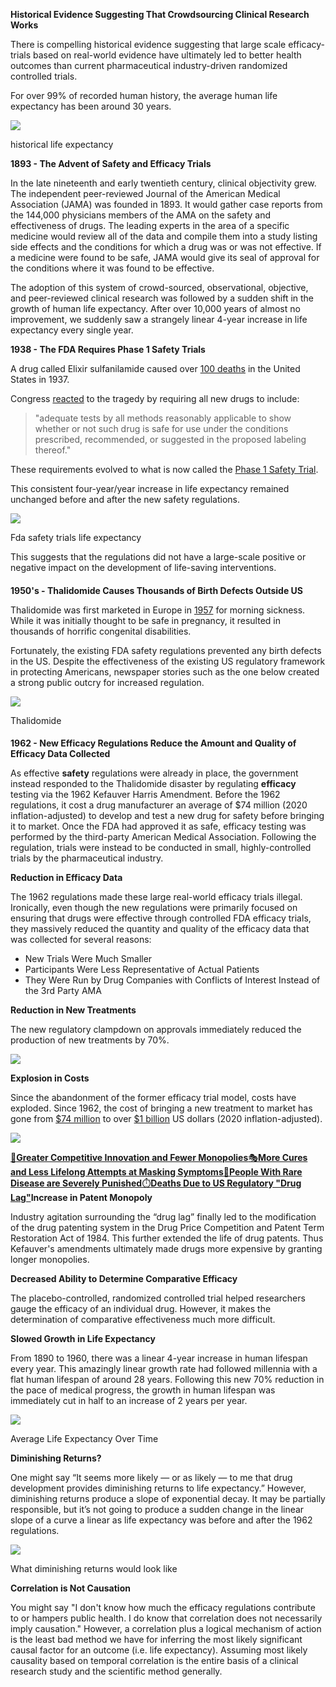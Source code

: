 **Historical Evidence Suggesting That Crowdsourcing Clinical Research Works**

There is compelling historical evidence suggesting that large scale efficacy-trials based on real-world evidence have ultimately led to better health outcomes than current pharmaceutical industry-driven randomized controlled trials.

For over 99% of recorded human history, the average human life expectancy has been around 30 years.

![](https://why.dfda.earth/~gitbook/image?url=https%3A%2F%2F2775799074-files.gitbook.io%2F%7E%2Ffiles%2Fv0%2Fb%2Fgitbook-x-prod.appspot.com%2Fo%2Fspaces%252FgAWf5oBWdPgEKHRT7zcm%252Fuploads%252Fgit-blob-9e400e2bde318d3bdefba9cd726a1f75602e9e98%252Flife-expectancy-historical.jpg%3Falt%3Dmedia&width=768&dpr=4&quality=100&sign=d3dd5675&sv=1)

historical life expectancy

**1893 - The Advent of Safety and Efficacy Trials**

In the late nineteenth and early twentieth century, clinical objectivity grew. The independent peer-reviewed Journal of the American Medical Association (JAMA) was founded in 1893. It would gather case reports from the 144,000 physicians members of the AMA on the safety and effectiveness of drugs. The leading experts in the area of a specific medicine would review all of the data and compile them into a study listing side effects and the conditions for which a drug was or was not effective. If a medicine were found to be safe, JAMA would give its seal of approval for the conditions where it was found to be effective.

The adoption of this system of crowd-sourced, observational, objective, and peer-reviewed clinical research was followed by a sudden shift in the growth of human life expectancy. After over 10,000 years of almost no improvement, we suddenly saw a strangely linear 4-year increase in life expectancy every single year.

**1938 - The FDA Requires Phase 1 Safety Trials**

A drug called Elixir sulfanilamide caused over [100 deaths](https://www.fda.gov/files/about%20fda/published/The-Sulfanilamide-Disaster.pdf) in the United States in 1937.

Congress [reacted](https://en.wikipedia.org/wiki/Elixir_sulfanilamide) to the tragedy by requiring all new drugs to include:

> "adequate tests by all methods reasonably applicable to show whether or not such drug is safe for use under the conditions prescribed, recommended, or suggested in the proposed labeling thereof."

These requirements evolved to what is now called the [Phase 1 Safety Trial](https://en.wikipedia.org/wiki/Phase_1_safety_trial).

This consistent four-year/year increase in life expectancy remained unchanged before and after the new safety regulations.

![](https://why.dfda.earth/~gitbook/image?url=https%3A%2F%2F2775799074-files.gitbook.io%2F%7E%2Ffiles%2Fv0%2Fb%2Fgitbook-x-prod.appspot.com%2Fo%2Fspaces%252FgAWf5oBWdPgEKHRT7zcm%252Fuploads%252Fgit-blob-96451d4b09e89f546d9e66e30c11daf2f5c64010%252Ffda-safety-trials-life-expectancy.png%3Falt%3Dmedia&width=768&dpr=4&quality=100&sign=cbe0c2ff&sv=1)

Fda safety trials life expectancy

This suggests that the regulations did not have a large-scale positive or negative impact on the development of life-saving interventions.

#### [](https://why.dfda.earth/#id-1950s-thalidomide-causes-thousands-of-birth-defects-outside-us)

**1950's - Thalidomide Causes Thousands of Birth Defects Outside US**

Thalidomide was first marketed in Europe in [1957](https://en.wikipedia.org/wiki/Thalidomide) for morning sickness. While it was initially thought to be safe in pregnancy, it resulted in thousands of horrific congenital disabilities.

Fortunately, the existing FDA safety regulations prevented any birth defects in the US. Despite the effectiveness of the existing US regulatory framework in protecting Americans, newspaper stories such as the one below created a strong public outcry for increased regulation.

![](https://why.dfda.earth/~gitbook/image?url=https%3A%2F%2F2775799074-files.gitbook.io%2F%7E%2Ffiles%2Fv0%2Fb%2Fgitbook-x-prod.appspot.com%2Fo%2Fspaces%252FgAWf5oBWdPgEKHRT7zcm%252Fuploads%252Fgit-blob-3340b6c51d9cf56c83b596136b10b49622230837%252Fthalidomide.jpg%3Falt%3Dmedia&width=768&dpr=4&quality=100&sign=18b52b0a&sv=1)

Thalidomide

#### [](https://why.dfda.earth/#id-1962-new-efficacy-regulations-reduce-the-amount-and-quality-of-efficacy-data-collected)

**1962 - New Efficacy Regulations Reduce the Amount and Quality of Efficacy Data Collected**

As effective **safety** regulations were already in place, the government instead responded to the Thalidomide disaster by regulating **efficacy** testing via the 1962 Kefauver Harris Amendment. Before the 1962 regulations, it cost a drug manufacturer an average of \$74 million (2020 inflation-adjusted) to develop and test a new drug for safety before bringing it to market. Once the FDA had approved it as safe, efficacy testing was performed by the third-party American Medical Association. Following the regulation, trials were instead to be conducted in small, highly-controlled trials by the pharmaceutical industry.

**Reduction in Efficacy Data**

The 1962 regulations made these large real-world efficacy trials illegal. Ironically, even though the new regulations were primarily focused on ensuring that drugs were effective through controlled FDA efficacy trials, they massively reduced the quantity and quality of the efficacy data that was collected for several reasons:

* New Trials Were Much Smaller
* Participants Were Less Representative of Actual Patients
* They Were Run by Drug Companies with Conflicts of Interest Instead of the 3rd Party AMA

**Reduction in New Treatments**

The new regulatory clampdown on approvals immediately reduced the production of new treatments by 70%.

![](https://why.dfda.earth/~gitbook/image?url=https%3A%2F%2F2775799074-files.gitbook.io%2F%7E%2Ffiles%2Fv0%2Fb%2Fgitbook-x-prod.appspot.com%2Fo%2Fspaces%252FgAWf5oBWdPgEKHRT7zcm%252Fuploads%252Fgit-blob-bbda5b9dbea73c35980dbdce1de2dbbf0a9f8045%252Fnew-treatments-per-year-2.png%3Falt%3Dmedia&width=768&dpr=4&quality=100&sign=6871f30c&sv=1)

**Explosion in Costs**

Since the abandonment of the former efficacy trial model, costs have exploded. Since 1962, the cost of bringing a new treatment to market has gone from [\$74 million](https://publications.parliament.uk/pa/cm200405/cmselect/cmhealth/42/4207.htm) to over [\$1 billion](https://publications.parliament.uk/pa/cm200405/cmselect/cmhealth/42/4207.htm) US dollars (2020 inflation-adjusted).

![](https://why.dfda.earth/~gitbook/image?url=https%3A%2F%2F2775799074-files.gitbook.io%2F%7E%2Ffiles%2Fv0%2Fb%2Fgitbook-x-prod.appspot.com%2Fo%2Fspaces%252FgAWf5oBWdPgEKHRT7zcm%252Fuploads%252Fgit-blob-81591ff46ae70ca01021fc1f22a303c11760906d%252Fcost-to-develop-a-new-drug.png%3Falt%3Dmedia&width=768&dpr=4&quality=100&sign=cfe747bb&sv=1)

[🧐**Greater Competitive Innovation and Fewer Monopolies**](https://why.dfda.earth/2-solution/greater-competitive-innovation-and-fewer-monopolies)[🎭**More Cures and Less Lifelong Attempts at Masking Symptoms**](https://why.dfda.earth/2-solution/more-cures-and-less-lifelong-attempts-at-masking-symptoms)[🤒**People With Rare Disease are Severely Punished**](https://why.dfda.earth/1-introduction-and-challenges/people-with-rare-disease-are-severely-punished)[⏱️**Deaths Due to US Regulatory "Drug Lag"**](https://why.dfda.earth/1-introduction-and-challenges/deaths-due-to-us-regulatory-drug-lag)**Increase in Patent Monopoly**

Industry agitation surrounding the “drug lag” finally led to the modification of the drug patenting system in the Drug Price Competition and Patent Term Restoration Act of 1984. This further extended the life of drug patents. Thus Kefauver's amendments ultimately made drugs more expensive by granting longer monopolies.

**Decreased Ability to Determine Comparative Efficacy**

The placebo-controlled, randomized controlled trial helped researchers gauge the efficacy of an individual drug. However, it makes the determination of comparative effectiveness much more difficult.

**Slowed Growth in Life Expectancy**

From 1890 to 1960, there was a linear 4-year increase in human lifespan every year. This amazingly linear growth rate had followed millennia with a flat human lifespan of around 28 years. Following this new 70% reduction in the pace of medical progress, the growth in human lifespan was immediately cut in half to an increase of 2 years per year.

![](https://why.dfda.earth/~gitbook/image?url=https%3A%2F%2F2775799074-files.gitbook.io%2F%7E%2Ffiles%2Fv0%2Fb%2Fgitbook-x-prod.appspot.com%2Fo%2Fspaces%252FgAWf5oBWdPgEKHRT7zcm%252Fuploads%252Fgit-blob-a1a1c16f51ea41f3f5d024e3aa409d7028afa99a%252Freal-world-evidence-in-efficacy-clinical-trials-vs-rcts.png%3Falt%3Dmedia&width=768&dpr=4&quality=100&sign=dbdb4d2e&sv=1)

Average Life Expectancy Over Time

**Diminishing Returns?**

One might say “It seems more likely — or as likely — to me that drug development provides diminishing returns to life expectancy.” However, diminishing returns produce a slope of exponential decay. It may be partially responsible, but it’s not going to produce a sudden change in the linear slope of a curve a linear as life expectancy was before and after the 1962 regulations.

![](https://why.dfda.earth/~gitbook/image?url=https%3A%2F%2F2775799074-files.gitbook.io%2F%7E%2Ffiles%2Fv0%2Fb%2Fgitbook-x-prod.appspot.com%2Fo%2Fspaces%252FgAWf5oBWdPgEKHRT7zcm%252Fuploads%252Fgit-blob-b593c6f3ff77604ab13246b840fd9cf878ebca64%252Fdiminishing-returns.png%3Falt%3Dmedia&width=768&dpr=4&quality=100&sign=44e70be0&sv=1)

What diminishing returns would look like

**Correlation is Not Causation**

You might say "I don't know how much the efficacy regulations contribute to or hampers public health. I do know that correlation does not necessarily imply causation." However, a correlation plus a logical mechanism of action is the least bad method we have for inferring the most likely significant causal factor for an outcome (i.e. life expectancy). Assuming most likely causality based on temporal correlation is the entire basis of a clinical research study and the scientific method generally.